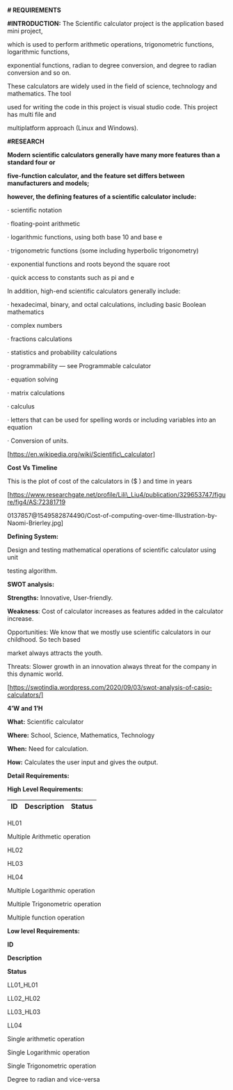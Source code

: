 ﻿

**# REQUIREMENTS**

**#INTRODUCTION:** The Scientific calculator project is the application based mini project,

which is used to perform arithmetic operations, trigonometric functions, logarithmic functions,

exponential functions, radian to degree conversion, and degree to radian conversion and so on.

These calculators are widely used in the field of science, technology and mathematics. The tool

used for writing the code in this project is visual studio code. This project has multi file and

multiplatform approach (Linux and Windows).

**#RESEARCH**

**Modern scientific calculators generally have many more features than a standard four or**

**five-function calculator, and the feature set differs between manufacturers and models;**

**however, the defining features of a scientific calculator include:**

· scientific notation

· floating-point arithmetic

· logarithmic functions, using both base 10 and base e

· trigonometric functions (some including hyperbolic trigonometry)

· exponential functions and roots beyond the square root

· quick access to constants such as pi and e

In addition, high-end scientific calculators generally include:

· hexadecimal, binary, and octal calculations, including basic Boolean mathematics

· complex numbers

· fractions calculations

· statistics and probability calculations

· programmability — see Programmable calculator

· equation solving

· matrix calculations

· calculus

· letters that can be used for spelling words or including variables into an equation

· Conversion of units.

[https://en.wikipedia.org/wiki/Scientific\_calculator]





**Cost Vs Timeline**

This is the plot of cost of the calculators in ($ ) and time in years

[https://www.researchgate.net/profile/Lili\_Liu4/publication/329653747/figure/fig4/AS:72381719

0137857@1549582874490/Cost-of-computing-over-time-Illustration-by-Naomi-Brierley.jpg]

**Defining System:**

Design and testing mathematical operations of scientific calculator using unit

testing algorithm.

**SWOT analysis:**

**Strengths:** Innovative, User-friendly.

**Weakness**: Cost of calculator increases as features added in the calculator increase.

Opportunities: We know that we mostly use scientific calculators in our childhood. So tech based

market always attracts the youth.

Threats: Slower growth in an innovation always threat for the company in this dynamic world.

[https://swotindia.wordpress.com/2020/09/03/swot-analysis-of-casio-calculators/]





**4’W and 1’H**

**What:** Scientific calculator

**Where:** School, Science, Mathematics, Technology

**When:** Need for calculation.

**How:** Calculates the user input and gives the output.

**Detail Requirements:**

**High Level Requirements:**

|ID|Description|Status|
|:-|:----------|:-----|
HL01

Multiple Arithmetic operation

HL02

HL03

HL04

Multiple Logarithmic operation

Multiple Trigonometric operation

Multiple function operation

**Low level Requirements:**

**ID**

**Description**

**Status**

LL01\_HL01

LL02\_HL02

LL03\_HL03

LL04

Single arithmetic operation

Single Logarithmic operation

Single Trigonometric operation

Degree to radian and vice-versa

